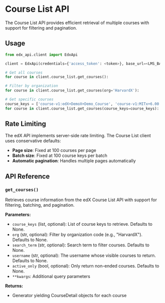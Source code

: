 # Course List API

The Course List API provides efficient retrieval of multiple courses with support for filtering and pagination.

## Usage

```python
from edx_api.client import EdxApi

client = EdxApi(credentials={'access_token': <token>}, base_url=<LMS_BASE_URL>)

# Get all courses
for course in client.course_list.get_courses():

# Filter by organization
for course in client.course_list.get_courses(org='HarvardX'):

# Get specific courses
course_keys = ['course-v1:edX+DemoX+Demo_Course', 'course-v1:MITx+6.00.1x+3T2015']
for course in client.course_list.get_courses(course_keys=course_keys):
```

## Rate Limiting

The edX API implements server-side rate limiting. The Course List client uses conservative defaults:
- **Page size**: Fixed at 100 courses per page
- **Batch size**: Fixed at 100 course keys per batch
- **Automatic pagination**: Handles multiple pages automatically

## API Reference

### `get_courses()`

Retrieves course information from the edX Course List API with support for filtering, batching, and pagination.

**Parameters:**
- `course_keys` (list, optional): List of course keys to retrieve. Defaults to None.
- `org` (str, optional): Filter by organization code (e.g., "HarvardX"). Defaults to None.
- `search_term` (str, optional): Search term to filter courses. Defaults to None.
- `username` (str, optional): The username whose visible courses to return. Defaults to None.
- `active_only` (bool, optional): Only return non-ended courses. Defaults to None.
- `**kwargs`: Additional query parameters

**Returns:**
- Generator yielding CourseDetail objects for each course
